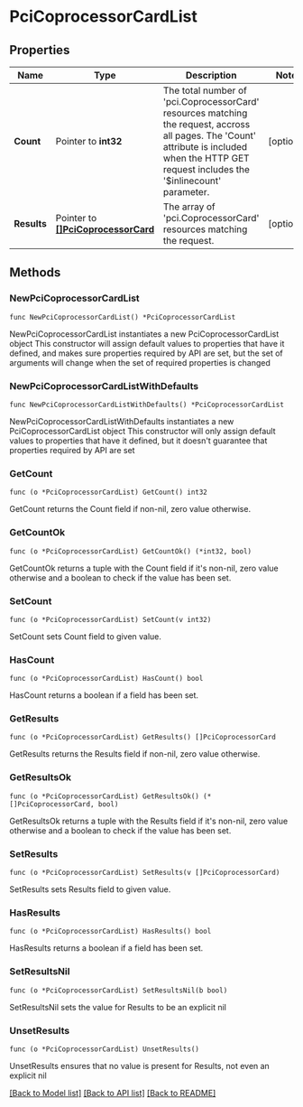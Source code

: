 # PciCoprocessorCardList

## Properties

Name | Type | Description | Notes
------------ | ------------- | ------------- | -------------
**Count** | Pointer to **int32** | The total number of &#39;pci.CoprocessorCard&#39; resources matching the request, accross all pages. The &#39;Count&#39; attribute is included when the HTTP GET request includes the &#39;$inlinecount&#39; parameter. | [optional] 
**Results** | Pointer to [**[]PciCoprocessorCard**](PciCoprocessorCard.md) | The array of &#39;pci.CoprocessorCard&#39; resources matching the request. | [optional] 

## Methods

### NewPciCoprocessorCardList

`func NewPciCoprocessorCardList() *PciCoprocessorCardList`

NewPciCoprocessorCardList instantiates a new PciCoprocessorCardList object
This constructor will assign default values to properties that have it defined,
and makes sure properties required by API are set, but the set of arguments
will change when the set of required properties is changed

### NewPciCoprocessorCardListWithDefaults

`func NewPciCoprocessorCardListWithDefaults() *PciCoprocessorCardList`

NewPciCoprocessorCardListWithDefaults instantiates a new PciCoprocessorCardList object
This constructor will only assign default values to properties that have it defined,
but it doesn't guarantee that properties required by API are set

### GetCount

`func (o *PciCoprocessorCardList) GetCount() int32`

GetCount returns the Count field if non-nil, zero value otherwise.

### GetCountOk

`func (o *PciCoprocessorCardList) GetCountOk() (*int32, bool)`

GetCountOk returns a tuple with the Count field if it's non-nil, zero value otherwise
and a boolean to check if the value has been set.

### SetCount

`func (o *PciCoprocessorCardList) SetCount(v int32)`

SetCount sets Count field to given value.

### HasCount

`func (o *PciCoprocessorCardList) HasCount() bool`

HasCount returns a boolean if a field has been set.

### GetResults

`func (o *PciCoprocessorCardList) GetResults() []PciCoprocessorCard`

GetResults returns the Results field if non-nil, zero value otherwise.

### GetResultsOk

`func (o *PciCoprocessorCardList) GetResultsOk() (*[]PciCoprocessorCard, bool)`

GetResultsOk returns a tuple with the Results field if it's non-nil, zero value otherwise
and a boolean to check if the value has been set.

### SetResults

`func (o *PciCoprocessorCardList) SetResults(v []PciCoprocessorCard)`

SetResults sets Results field to given value.

### HasResults

`func (o *PciCoprocessorCardList) HasResults() bool`

HasResults returns a boolean if a field has been set.

### SetResultsNil

`func (o *PciCoprocessorCardList) SetResultsNil(b bool)`

 SetResultsNil sets the value for Results to be an explicit nil

### UnsetResults
`func (o *PciCoprocessorCardList) UnsetResults()`

UnsetResults ensures that no value is present for Results, not even an explicit nil

[[Back to Model list]](../README.md#documentation-for-models) [[Back to API list]](../README.md#documentation-for-api-endpoints) [[Back to README]](../README.md)


